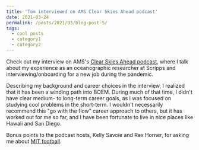 ```yaml
---
title: 'Tom interviewed on AMS Clear Skies Ahead podcast'
date: 2021-03-24
permalink: /posts/2021/03/blog-post-5/
tags:
  - cool posts
  - category1
  - category2
---
```


Check out my interview on AMS's [Clear Skies Ahead podcast](https://www.ametsoc.org/index.cfm/ams/education-careers/careers/career-guides-tools/all-about-careers-in-meteorology/clear-skies-ahead-podcast/), where I talk about my experience as an oceanographic researcher at Scripps and interviewing/onboarding for a new job during the pandemic. 

Describing my background and career choices in the interview, I realized that it has been a winding path into BOEM. During much of that time, I didn't have clear medium- to long-term career goals, as I was focused on studying cool problems in the short-term. I wouldn't necessarily recommend this "go with the flow" career approach to others, but it has worked out for me so far, and I have been fortunate to live in nice places like Hawaii and San Diego. 

Bonus points to the podcast hosts, Kelly Savoie and Rex Horner, for asking me about [MIT football](https://www.mitathletics.com/sports/m-footbl/index).
